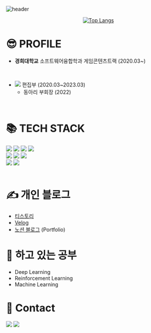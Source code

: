 ![header](https://capsule-render.vercel.app/api?type=soft&color=timeAuto&section=header&text=Hello%20World%20:%29&fontSize=30)

<div align="center">

[![Top Langs](https://github-readme-stats.vercel.app/api/top-langs/?username=tjswodud&layout=compact&theme=dracula&langs_count=7)](https://github.com/anuraghazra/github-readme-stats)

</div>

# 😎 PROFILE
- <b>경희대학교</b> 소프트웨어융합학과 게임콘텐츠트랙 (2020.03~)
<br>

- <a href="https://www.youtube.com/channel/UCoJhIFodUrsH8suAe0kYDzQ"><img src="https://img.shields.io/badge/소융튜브-FF0000?style=flat&logo=youtube"></a> 편집부 (2020.03~2023.03)
  - 동아리 부회장 (2022)
<br>

# &#128218; TECH STACK
<div align="left">
<img src="https://img.shields.io/badge/Python-3776AB?style=for-the-badge&logo=Python&logoColor=white">
<img src="https://img.shields.io/badge/C-A8B9CC?style=for-the-badge&logo=C&logoColor=white">
<img src="https://img.shields.io/badge/C++-00599C?style=for-the-badge&logo=C%2B%2B&logoColor=white">
<img src="https://img.shields.io/badge/C%23-239120?style=for-the-badge&logo=C-sharp&logoColor=white">
<br>

<img src="https://img.shields.io/badge/Html-E34F26.svg?&style=for-the-badge&logo=HTML5&logoColor=white"/>
<img src="https://img.shields.io/badge/Css-1572B6.svg?&style=for-the-badge&logo=CSS3&logoColor=white"/>
<img src="https://img.shields.io/badge/Javascript-F7DF1E.svg?&style=for-the-badge&logo=Javascript&logoColor=white"/>
<br>

<img src="https://img.shields.io/badge/Unity-FFFFFF.svg?&style=for-the-badge&logo=Unity&logoColor=black"/>
<img src="https://img.shields.io/badge/Unreal Engine-0E1128.svg?&style=for-the-badge&logo=UnrealEngine&logoColor=white"/>
</div>

<br>

# ✍️ 개인 블로그

* [티스토리](https://chukdukdev.tistory.com/)
* [Velog](https://velog.io/@tjswodud)
* [노션 블로그](https://tjswodud.notion.site/Jaeyoung-Seon-70d6c8d4d1264d0eb9199e07d1685b8c) (Portfolio)

# 📖 하고 있는 공부

* Deep Learning
* Reinforcement Learning
* Machine Learning

# 🔗 Contact

<a href="https://www.instagram.com/jae_young.02" target="_blank"><img src="https://img.shields.io/badge/jae_young.02-white?style=round-square&logo=Instagram&logoColor=E4405F"/></a>
<a href="mailto:tjswodud85@gmail.com" target="_blank"><img src="https://img.shields.io/badge/Gmail-F07C3E?style=round-square&logo=Gmail&logoColor=EA4335"/></a>
